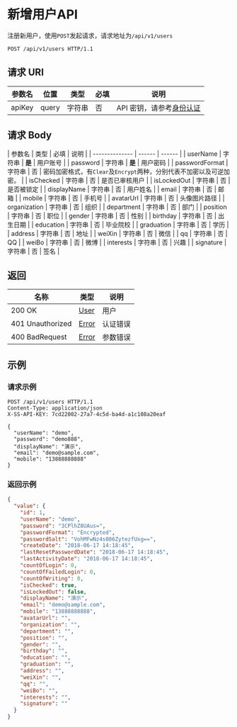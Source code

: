 # 新增用户API

注册新用户，使用`POST`发起请求，请求地址为`/api/v1/users`

```http
POST /api/v1/users HTTP/1.1
```

## 请求 URI

| 参数名 | 位置  | 类型   | 必填 | 说明                                          |
| ------ | ----- | ------ | ---- | --------------------------------------------- |
| apiKey | query | 字符串 | 否   | API 密钥，请参考[身份认证](authentication.md) |

## 请求 Body

| 参数名         | 类型   | 必填   | 说明                                                                 |
| -------------- | ------ | ------ |
| userName       | 字符串 | **是** | 用户账号                                                             |
| password       | 字符串 | **是** | 用户密码                                                             |
| passwordFormat | 字符串 | 否     | 密码加密格式，有`Clear`及`Encrypt`两种，分别代表不加密以及可逆加密。 |
| isChecked      | 字符串 | 否     | 是否已审核用户                                                       |
| isLockedOut    | 字符串 | 否     | 是否被锁定                                                           |
| displayName    | 字符串 | 否     | 用户姓名                                                             |
| email          | 字符串 | 否     | 邮箱                                                                 |
| mobile         | 字符串 | 否     | 手机号                                                               |
| avatarUrl      | 字符串 | 否     | 头像图片路径                                                         |
| organization   | 字符串 | 否     | 组织                                                                 |
| department     | 字符串 | 否     | 部门                                                                 |
| position       | 字符串 | 否     | 职位                                                                 |
| gender         | 字符串 | 否     | 性别                                                                 |
| birthday       | 字符串 | 否     | 出生日期                                                             |
| education      | 字符串 | 否     | 毕业院校                                                             |
| graduation     | 字符串 | 否     | 学历                                                                 |
| address        | 字符串 | 否     | 地址                                                                 |
| weiXin         | 字符串 | 否     | 微信                                                                 |
| qq             | 字符串 | 否     | QQ                                                                   |
| weiBo          | 字符串 | 否     | 微博                                                                 |
| interests      | 字符串 | 否     | 兴趣                                                                 |
| signature      | 字符串 | 否     | 签名                                                                 |

## 返回

| 名称             | 类型                          | 说明     |
| ---------------- | ----------------------------- | -------- |
| 200 OK           | [User](/users/README?id=user) | 用户     |
| 401 Unauthorized | [Error](/error?id=error)      | 认证错误 |
| 400 BadRequest   | [Error](/error?id=error)      | 参数错误 |

## 示例

### 请求示例

```http
POST /api/v1/users HTTP/1.1
Content-Type: application/json
X-SS-API-KEY: 7cd22002-27a7-4c5d-ba4d-a1c108a20eaf

{
  "userName": "demo",
  "password": "demo888",
  "displayName": "演示",
  "email": "demo@sample.com",
  "mobile": "13888888888"
}
```

### 返回示例

```json
{
  "value": {
    "id": 1,
    "userName": "demo",
    "password": "3CPlhZ8UAus=",
    "passwordFormat": "Encrypted",
    "passwordSalt": "VohMFwNz4s006ZytezfUxg==",
    "createDate": "2018-06-17 14:18:45",
    "lastResetPasswordDate": "2018-06-17 14:18:45",
    "lastActivityDate": "2018-06-17 14:18:45",
    "countOfLogin": 0,
    "countOfFailedLogin": 0,
    "countOfWriting": 0,
    "isChecked": true,
    "isLockedOut": false,
    "displayName": "演示",
    "email": "demo@sample.com",
    "mobile": "13888888888",
    "avatarUrl": "",
    "organization": "",
    "department": "",
    "position": "",
    "gender": "",
    "birthday": "",
    "education": "",
    "graduation": "",
    "address": "",
    "weiXin": "",
    "qq": "",
    "weiBo": "",
    "interests": "",
    "signature": ""
  }
}
```